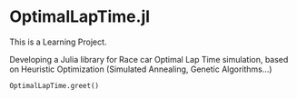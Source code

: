 # OptimalLapTime.jl

This is a Learning Project.

Developing a Julia library for Race car Optimal Lap Time simulation, based on Heuristic Optimization (Simulated Annealing, Genetic Algorithms...)

```@docs
OptimalLapTime.greet()
```